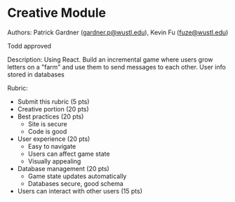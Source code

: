 # Creative Module #

Authors: Patrick Gardner (gardner.p@wustl.edu), Kevin Fu (fuze@wustl.edu)

Todd approved

Description: Using React. Build an incremental game where users grow letters on a "farm" and 
	use them to send messages to each other. User info stored in databases

Rubric:  

* Submit this rubric (5 pts)
* Creative portion (20 pts)  
* Best practices (20 pts)
    * Site is secure
    * Code is good  
* User experience (20 pts)
    * Easy to navigate
    * Users can affect game state
    * Visually appealing
* Database management (20 pts)
    * Game state updates automatically
    * Databases secure, good schema
* Users can interact with other users (15 pts)

